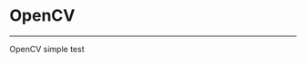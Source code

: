 # OpenCV
--------------------------------------------------------------------------------------------------------------

OpenCV simple test
